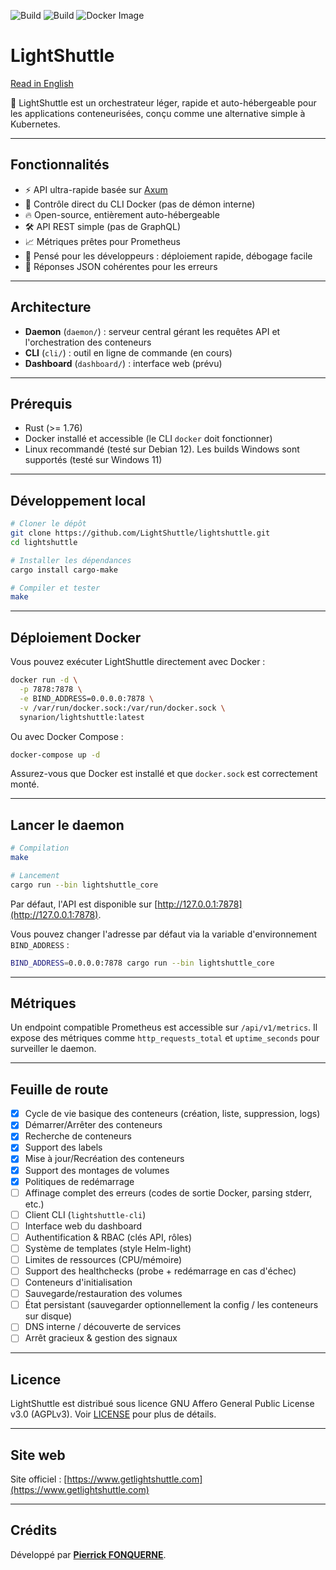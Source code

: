 ![Build](https://github.com/LightShuttle/lightshuttle/actions/workflows/ci.yml/badge.svg)
![Build](https://github.com/LightShuttle/lightshuttle/actions/workflows/docker-publish.yml/badge.svg)
![Docker Image](https://img.shields.io/docker/pulls/synarion/lightshuttle?style=flat-square)

# LightShuttle

[Read in English](README.md)

🚀 LightShuttle est un orchestrateur léger, rapide et auto-hébergeable pour les applications conteneurisées, conçu comme une alternative simple à Kubernetes.

---

## Fonctionnalités

- ⚡ API ultra-rapide basée sur [Axum](https://github.com/tokio-rs/axum)
- 🐳 Contrôle direct du CLI Docker (pas de démon interne)
- 🔥 Open-source, entièrement auto-hébergeable
- 🛠 API REST simple (pas de GraphQL)
- 📈 Métriques prêtes pour Prometheus
- 🧹 Pensé pour les développeurs : déploiement rapide, débogage facile
- 📜 Réponses JSON cohérentes pour les erreurs

---

## Architecture

- **Daemon** (`daemon/`) : serveur central gérant les requêtes API et l'orchestration des conteneurs
- **CLI** (`cli/`) : outil en ligne de commande (en cours)
- **Dashboard** (`dashboard/`) : interface web (prévu)

---

## Prérequis

- Rust (>= 1.76)
- Docker installé et accessible (le CLI `docker` doit fonctionner)
- Linux recommandé (testé sur Debian 12). Les builds Windows sont supportés (testé sur Windows 11)

---

## Développement local

```bash
# Cloner le dépôt
git clone https://github.com/LightShuttle/lightshuttle.git
cd lightshuttle

# Installer les dépendances
cargo install cargo-make

# Compiler et tester
make
```

---

## Déploiement Docker

Vous pouvez exécuter LightShuttle directement avec Docker :

```bash
docker run -d \
  -p 7878:7878 \
  -e BIND_ADDRESS=0.0.0.0:7878 \
  -v /var/run/docker.sock:/var/run/docker.sock \
  synarion/lightshuttle:latest
```

Ou avec Docker Compose :

```bash
docker-compose up -d
```

Assurez-vous que Docker est installé et que `docker.sock` est correctement monté.

---

## Lancer le daemon

```bash
# Compilation
make

# Lancement
cargo run --bin lightshuttle_core
```

Par défaut, l'API est disponible sur [http://127.0.0.1:7878](http://127.0.0.1:7878).

Vous pouvez changer l'adresse par défaut via la variable d'environnement `BIND_ADDRESS` :

```bash
BIND_ADDRESS=0.0.0.0:7878 cargo run --bin lightshuttle_core
```

---

## Métriques

Un endpoint compatible Prometheus est accessible sur `/api/v1/metrics`. Il
expose des métriques comme `http_requests_total` et `uptime_seconds` pour
surveiller le daemon.

---

## Feuille de route

- [x] Cycle de vie basique des conteneurs (création, liste, suppression, logs)
- [x] Démarrer/Arrêter des conteneurs
- [x] Recherche de conteneurs
- [x] Support des labels
- [x] Mise à jour/Recréation des conteneurs
- [x] Support des montages de volumes
- [x] Politiques de redémarrage
- [ ] Affinage complet des erreurs (codes de sortie Docker, parsing stderr, etc.)
- [ ] Client CLI (`lightshuttle-cli`)
- [ ] Interface web du dashboard
- [ ] Authentification & RBAC (clés API, rôles)
- [ ] Système de templates (style Helm-light)
- [ ] Limites de ressources (CPU/mémoire)
- [ ] Support des healthchecks (probe + redémarrage en cas d'échec)
- [ ] Conteneurs d'initialisation
- [ ] Sauvegarde/restauration des volumes
- [ ] État persistant (sauvegarder optionnellement la config / les conteneurs sur disque)
- [ ] DNS interne / découverte de services
- [ ] Arrêt gracieux & gestion des signaux

---

## Licence

LightShuttle est distribué sous licence GNU Affero General Public License v3.0 (AGPLv3).
Voir [LICENSE](LICENSE) pour plus de détails.

---

## Site web

Site officiel : [https://www.getlightshuttle.com](https://www.getlightshuttle.com)

---

## Crédits

Développé par **[Pierrick FONQUERNE](https://www.linkedin.com/in/pierrickfonquerne/)**.

